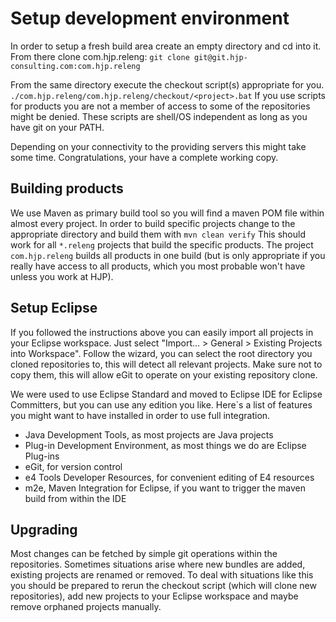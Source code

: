 Setup development environment
=============================
In order to setup a fresh build area create an empty directory and cd into it.
From there clone com.hjp.releng:
`git clone git@git.hjp-consulting.com:com.hjp.releng`

From the same directory execute the checkout script(s) appropriate for you.
`./com.hjp.releng/com.hjp.releng/checkout/<project>.bat`
If you use scripts for products you are not a member of access to some of the repositories might be denied.
These scripts are shell/OS independent as long as you have git on your PATH.

Depending on your connectivity to the providing servers this might take some time.
Congratulations, your have a complete working copy.


Building products
-----------------
We use Maven as primary build tool so you will find a maven POM file within almost every project.
In order to build specific projects change to the appropriate directory and build them with
`mvn clean verify`
This should work for all `*.releng` projects that build the specific products. The project `com.hjp.releng` builds all products in one build (but is only appropriate if you really have access to all products, which you most probable won't have unless you work at HJP).

Setup Eclipse
-------------
If you followed the instructions above you can easily import all projects in your Eclipse workspace. Just select "Import... > General > Existing Projects into Workspace". Follow the wizard, you can select the root directory you cloned repositories to, this will detect all relevant projects. Make sure not to copy them, this will allow eGit to operate on your existing repository clone.

We were used to use Eclipse Standard and moved to Eclipse IDE for Eclipse Committers, but you can use any edition you like. Here`s a list of features you might want to have installed in order to use full integration.
- Java Development Tools, as most projects are Java projects
- Plug-in Development Environment, as most things we do are Eclipse Plug-ins
- eGit, for version control
- e4 Tools Developer Resources, for convenient editing of E4 resources
- m2e, Maven Integration for Eclipse, if you want to trigger the maven build from within the IDE

Upgrading
---------
Most changes can be fetched by simple git operations within the repositories.
Sometimes situations arise where new bundles are added, existing projects are renamed or removed. To deal with situations like this you should be prepared to rerun the checkout script (which will clone new repositories), add new projects to your Eclipse workspace and maybe remove orphaned projects manually.

